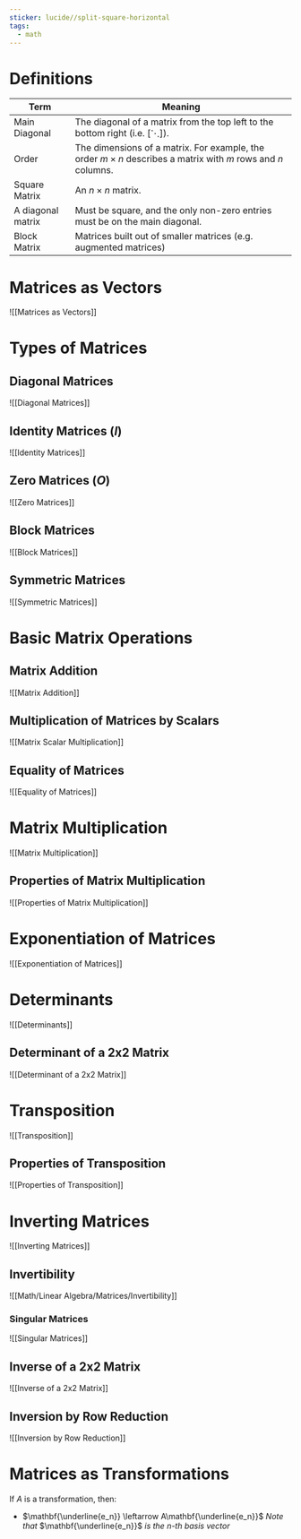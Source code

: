 ```yaml
---
sticker: lucide//split-square-horizontal
tags:
  - math
---
```

# Definitions
| Term              | Meaning                                                                                                          |
| ----------------- | ---------------------------------------------------------------------------------------------------------------- |
| Main Diagonal     | The diagonal of a matrix from the top left to the bottom right (i.e. $\left[ \ddots \right]$).                   |
| Order             | The dimensions of a matrix. For example, the order $m\times n$ describes a matrix with $m$ rows and $n$ columns. |
| Square Matrix     | An $n\times n$ matrix.                                                                                           |
| A diagonal matrix | Must be square, and the only non-zero entries must be on the main diagonal.                                      |
| Block Matrix      | Matrices built out of smaller matrices (e.g. augmented matrices)                                                 |

# Matrices as Vectors
![[Matrices as Vectors]]
# Types of Matrices
## Diagonal Matrices
![[Diagonal Matrices]]

## Identity Matrices ($I$)
![[Identity Matrices]]

## Zero Matrices ($O$)
![[Zero Matrices]]

## Block Matrices
![[Block Matrices]]
## Symmetric Matrices
![[Symmetric Matrices]]
# Basic Matrix Operations
## Matrix Addition
![[Matrix Addition]]
## Multiplication of Matrices by Scalars
![[Matrix Scalar Multiplication]]
## Equality of Matrices
![[Equality of Matrices]]
# Matrix Multiplication
![[Matrix Multiplication]]
## Properties of Matrix Multiplication
![[Properties of Matrix Multiplication]]

# Exponentiation of Matrices
![[Exponentiation of Matrices]]
# Determinants
![[Determinants]]
## Determinant of a 2x2 Matrix
![[Determinant of a 2x2 Matrix]]

# Transposition
![[Transposition]]
## Properties of Transposition
![[Properties of Transposition]]

# Inverting Matrices
![[Inverting Matrices]]
## Invertibility
![[Math/Linear Algebra/Matrices/Invertibility]]

### Singular Matrices
![[Singular Matrices]]
## Inverse of a 2x2 Matrix
![[Inverse of a 2x2 Matrix]]

## Inversion by Row Reduction
![[Inversion by Row Reduction]]
# Matrices as Transformations
If $A$ is a transformation, then:
- $\mathbf{\underline{e_n}} \leftarrow A\mathbf{\underline{e_n}}$
*Note that* $\mathbf{\underline{e_n}}$ *is the* $n$*-th basis vector*